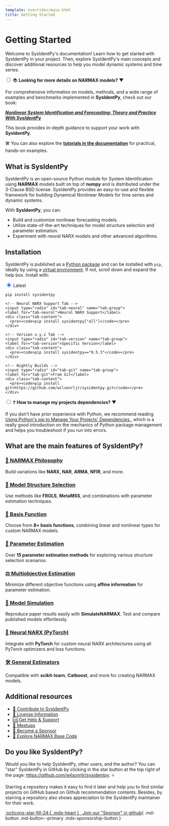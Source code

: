 ```yaml
---
template: overrides/main.html
title: Getting Started
---
```


# Getting Started

Welcome to SysIdentPy's documentation! Learn how to get started with SysIdentPy in your project. Then, explore SysIdentPy's main concepts and discover additional resources to help you model dynamic systems and time series.

<div class="custom-collapsible-card">
  <input type="checkbox" id="toggle-info">
  <label for="toggle-info">
    📚 <strong>Looking for more details on NARMAX models?</strong>
    <span class="arrow">▼</span>
  </label>
  <div class="collapsible-content">
    <p>
      For comprehensive information on models, methods, and a wide range of examples and benchmarks implemented in <strong>SysIdentPy</strong>, check out our book:
    </p>
    <a href="https://sysidentpy.org/book/0-Preface/" target="_blank">
      <em><strong>Nonlinear System Identification and Forecasting: Theory and Practice With SysIdentPy</strong></em>
    </a>
    <p>
      This book provides in-depth guidance to support your work with <strong>SysIdentPy</strong>.
    </p>
    <p>
      🛠️ You can also explore the <a href="https://sysidentpy.org/user-guide/overview/" target="_blank"><strong>tutorials in the documentation</strong></a> for practical, hands-on examples.
    </p>
  </div>
</div>

## What is SysIdentPy

SysIdentPy is an open-source Python module for System Identification using **NARMAX** models built on top of **numpy** and is distributed under the 3-Clause BSD license. SysIdentPy provides an easy-to-use and  flexible framework for building Dynamical Nonlinear Models for time series and dynamic systems.

With **SysIdentPy**, you can:

- Build and customize nonlinear forecasting models.
- Utilize state-of-the-art techniques for model structure selection and parameter estimation.
- Experiment with neural NARX models and other advanced algorithms.

## Installation

SysIdentPy is published as a [Python package] and can be installed with
`pip`, ideally by using a [virtual environment]. If not, scroll down and expand
the help box. Install with:

<div class="custom-card">
  <div class="tab-container">
    <!-- Latest Tab -->
    <input type="radio" id="tab-latest" name="tab-group" checked>
    <label for="tab-latest">Latest</label>
    <div class="tab-content">
      <pre><code>pip install sysidentpy</code></pre>
    </div>

    <!-- Neural NARX Support Tab -->
    <input type="radio" id="tab-neural" name="tab-group">
    <label for="tab-neural">Neural NARX Support</label>
    <div class="tab-content">
      <pre><code>pip install sysidentpy["all"]</code></pre>
    </div>

    <!-- Version x.y.z Tab -->
    <input type="radio" id="tab-version" name="tab-group">
    <label for="tab-version">Specific Version</label>
    <div class="tab-content">
      <pre><code>pip install sysidentpy=="0.5.3"</code></pre>
    </div>

    <!-- Nightly Builds -->
    <input type="radio" id="tab-git" name="tab-group">
    <label for="tab-git">From Git</label>
    <div class="tab-content">
      <pre><code>pip install git+https://github.com/wilsonrljr/sysidentpy.git</code></pre>
    </div>
  </div>
</div>

<div class="custom-collapsible-card">
  <input type="checkbox" id="toggle-dependencies">
  <label for="toggle-dependencies">
    ❓ <strong>How to manage my projects dependencies?</strong>
    <span class="arrow">▼</span>
  </label>
  <div class="collapsible-content">
    <p>
      If you don't have prior experience with Python, we recommend reading
      <a href="https://pip.pypa.io/en/stable/user_guide/" target="_blank">
        Using Python's pip to Manage Your Projects' Dependencies
      </a>, which is a really good introduction on the mechanics of Python package management and helps you troubleshoot if you run into errors.
    </p>
  </div>
</div>


  [Python package]: https://pypi.org/project/sysidentpy/
  [virtual environment]: https://realpython.com/what-is-pip/#using-pip-in-a-python-virtual-environment
  [Using Python's pip to Manage Your Projects' Dependencies]: https://realpython.com/what-is-pip/


## What are the main features of SysIdentPy?

<div class="feature-grid">
  <div class="feature-card">
    <a href="https://sysidentpy.org/getting-started/quickstart-guide/#model-classes" class="feature-link">
      <h3>🧩 NARMAX Philosophy</h3>
    </a>
    <p>Build variations like <strong>NARX</strong>, <strong>NAR</strong>, <strong>ARMA</strong>, <strong>NFIR</strong>, and more.</p>
  </div>
  <div class="feature-card">
    <a href="https://sysidentpy.org/getting-started/quickstart-guide/#model-structure-selection-algorithms" class="feature-link">
      <h3>📝 Model Structure Selection</h3>
    </a>
    <p>Use methods like <strong>FROLS</strong>, <strong>MetaMSS</strong>, and combinations with parameter estimation techniques.</p>
  </div>
  <div class="feature-card">
    <a href="https://sysidentpy.org/user-guide/tutorials/basis-function-overview/" class="feature-link">
      <h3>🔗 Basis Function</h3>
    </a>
    <p>Choose from <strong>8+ basis functions</strong>, combining linear and nonlinear types for custom NARMAX models.</p>
  </div>
  <div class="feature-card">
    <a href="https://sysidentpy.org/user-guide/tutorials/parameter-estimation-overview/" class="feature-link">
      <h3>🎯 Parameter Estimation</h3>
    </a>
    <p>Over <strong>15 parameter estimation methods</strong> for exploring various structure selection scenarios.</p>
  </div>
  <div class="feature-card">
    <a href="https://sysidentpy.org/user-guide/tutorials/multiobjective-parameter-estimation-overview/" class="feature-link">
      <h3>⚖️ Multiobjective Estimation</h3>
    </a>
    <p>Minimize different objective functions using <strong>affine information</strong> for parameter estimation.</p>
  </div>
  <div class="feature-card">
    <a href="https://sysidentpy.org/user-guide/how-to/simulating-existing-models/" class="feature-link">
      <h3>🔄 Model Simulation</h3>
    </a>
    <p>Reproduce paper results easily with <strong>SimulateNARMAX</strong>. Test and compare published models effortlessly.</p>
  </div>
  <div class="feature-card">
    <a href="https://sysidentpy.org/user-guide/how-to/create-a-narx-neural-network/" class="feature-link">
      <h3>🤖 Neural NARX (PyTorch)</h3>
    </a>
    <p>Integrate with <strong>PyTorch</strong> for custom neural NARX architectures using all PyTorch optimizers and loss functions.</p>
  </div>
  <div class="feature-card">
    <a href="https://sysidentpy.org/user-guide/tutorials/general-NARX-models/" class="feature-link">
      <h3>🛠️ General Estimators</h3>
    </a>
    <p>Compatible with <strong>scikit-learn</strong>, <strong>Catboost</strong>, and more for creating NARMAX models.</p>
  </div>
</div>



## Additional resources

<ul class="custom-link-list">
  <li>
    <a href="https://sysidentpy.org/developer-guide/contribute/" target="_blank">🤝 Contribute to SysIdentPy</a>
  </li>
  <li>
    <a href="https://sysidentpy.org/getting-started/license/" target="_blank">📜 License Information</a>
  </li>
  <li>
    <a href="https://sysidentpy.org/community-support/get-help/" target="_blank">🆘 Get Help & Support</a>
  </li>
  <li>
    <a href="https://sysidentpy.org/community-support/meetups/ai-networks-meetup/" target="_blank">📅 Meetups</a>
  </li>
  <li>
    <a href="https://sysidentpy.org/landing-page/sponsor/" target="_blank">💖 Become a Sponsor</a>
  </li>
  <li>
    <a href="https://sysidentpy.org/user-guide/API/narmax-base/" target="_blank">🧩 Explore NARMAX Base Code</a>
  </li>
</ul>


## Do you like **SysIdentPy**?

Would you like to help SysIdentPy, other users, and the author? You can "star" SysIdentPy in GitHub by clicking in the star button at the top right of the page: <a href="https://github.com/wilsonrljr/sysidentpy" class="external-link" target="_blank">https://github.com/wilsonrljr/sysidentpy</a>. ⭐️

Starring a repository makes it easy to find it later and help you to find similar projects on GitHub based on Github recommendation contents. Besides, by starring a repository also shows appreciation to the SysIdentPy maintainer for their work.

[:octicons-star-fill-24:{ .mdx-heart } &nbsp; Join our <span class="mdx-sponsorship-count" data-mdx-component="sponsorship-count"></span> "Sponsor" in github][wilsonrljr's sponsor profile]{ .md-button .md-button--primary .mdx-sponsorship-button }

  [wilsonrljr's sponsor profile]: https://github.com/sponsors/wilsonrljr

